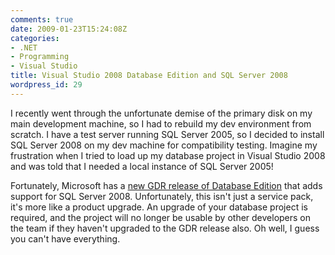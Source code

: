 ```yaml
---
comments: true
date: 2009-01-23T15:24:08Z
categories:
- .NET
- Programming
- Visual Studio
title: Visual Studio 2008 Database Edition and SQL Server 2008
wordpress_id: 29
---
```


I recently went through the unfortunate demise of the primary disk on my main development machine, so I had to rebuild my dev environment from scratch. I have a test server running SQL Server 2005, so I decided to install SQL Server 2008 on my dev machine for compatibility testing. Imagine my frustration when I tried to load up my database project in Visual Studio 2008 and was told that I needed a local instance of SQL Server 2005!

Fortunately, Microsoft has a [new GDR release of Database Edition](http://blogs.msdn.com/gertd/archive/2008/11/25/visual-studio-team-system-2008-database-edition-gdr-rtm.aspx) that adds support for SQL Server 2008. Unfortunately, this isn't just a service pack, it's more like a product upgrade. An upgrade of your database project is required, and the project will no longer be usable by other developers on the team if they haven't upgraded to the GDR release also. Oh well, I guess you can't have everything.

